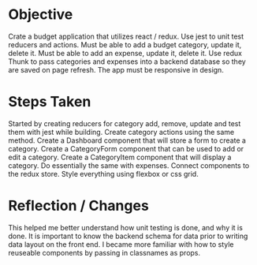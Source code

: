 Objective
===

Crate a budget application that utilizes react / redux. Use jest to unit test reducers and actions. Must be able to add a budget category, update it, delete it. Must be able to add an expense, update it, delete it. Use redux Thunk to pass categories and expenses into a backend database so they are saved on page refresh. The app must be responsive in design.

Steps Taken
===

Started by creating reducers for category add, remove, update and test them with jest while building. Create category actions using the same method. Create a Dashboard component that will store a form to create a category. Create a CategoryForm component that can be used to add or edit a category. Create a CategoryItem component that will display a category. Do essentially the same with expenses. Connect components to the redux store. Style everything using flexbox or css grid.

Reflection / Changes
===

This helped me better understand how unit testing is done, and why it is done. It is important to know the backend schema for data prior to writing data layout on the front end. I became more familiar with how to style reuseable components by passing in classnames as props.